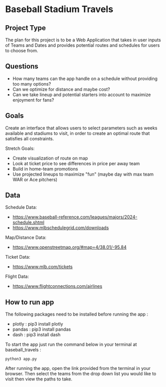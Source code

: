 # Baseball Stadium Travels

## Project Type

The plan for this project is to be a Web Application that takes in user inputs of Teams and Dates and provides potential routes and schedules for users to choose from.

## Questions

* How many teams can the app handle on a schedule without providing too many options?
* Can we optimize for distance and maybe cost?
* Can we take lineup and potential starters into account to maximize enjoyment for fans?


## Goals

Create an interface that allows users to select parameters such as weeks available and stadiums to visit, in order to create an optimal route that satisfies all constraints. 

Stretch Goals:
* Create visualization of route on map
* Look at ticket price to see differences in price per away team
* Build in home-team promotions
* Use projected lineups to maximize "fun" (maybe day with max team WAR or Ace pitchers)


## Data

Schedule Data: 
* https://www.baseball-reference.com/leagues/majors/2024-schedule.shtml 
* https://www.mlbschedulegrid.com/downloads

Map/Distance Data:
* https://www.openstreetmap.org/#map=4/38.01/-95.84 

Ticket Data: 
* https://www.mlb.com/tickets

Flight Data: 
* https://www.flightconnections.com/airlines

## How to run app

The following packages need to be installed before running the app :

* plotly : pip3 install plotly
* pandas : pip3 install pandas
* dash : pip3 install dash


To start the app just run the command below in your terminal at baseball_travels : 

```
python3 app.py
```

After running the app, open the link provided from the terminal in your browser. Then select the teams from the drop down list you would like to visit then view the paths to take. 



